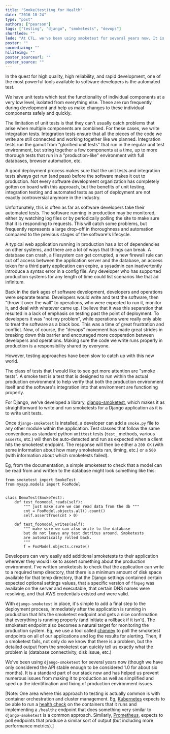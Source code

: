 ```yaml
---
title: "Smoke(test)ing for Health"
date: "2016-10-24"
type: "post"
authors: ["pearson"]
tags: ["testing", "django", "smoketests", "devops"]
shortlede: ""
lede: "At CTL, we've been using smoketest for several years now. It is a standard part of our stack now and has helped us prevent numerous issues from making it to production as well as simplified and sped up the identification and fixing of production environment issues."
poster: ""
socmediaimg: ""
hiliteimg: ""
poster_sourceurl: ""
poster_source: ""
---
```


In the quest for high quality, high reliability, and rapid development, one of the most powerful tools available to software developers is the automated test.

We have unit tests which test the functionality of individual components at a very low level, isolated from everything else.
These are run frequently during development and help us make changes to these individual components safely and quickly.

The limitation of unit tests is that they can't usually catch problems that arise when multiple components are combined.
For these cases, we write integration tests.
Integration tests ensure that all the pieces of the code we write are still connected and working together like we planned.
Integration tests run the gamut from "glorified unit tests" that run in the regular unit test environment, but string together a few components at a time, up to more thorough tests that run in a "production-like" environment with full databases, browser automation, etc.

A good deployment process makes sure that the unit tests and integration tests always get run (and pass) before the software makes it out to production.
Not every software development organization has completely gotten on board with this approach, but the benefits of unit testing, integration testing and automated tests as part of deployment are not exactly controversial anymore in the industry.

Unfortunately, this is often as far as software developers take their automated tests.
The software running in production may be monitored, either by watching log files or by periodically polling the site to make sure that it is responding to requests.
This will catch some problems, but frequently represents a large drop-off in thoroughness and automation compared to the previous stages of the software's lifecycle. 

A typical web application running in production has a lot of dependencies on other systems, and there are a lot of ways that things can break.
A database can crash, a filesystem can get corrupted, a new firewall rule can cut off access between the application server and the database, an access token for a third party application can expire, a sysadmin can inadvertently introduce a syntax error in a config file.
Any developer who has supported production systems for any length of time could list scenarios like that ad infinitum.

Back in the dark ages of software development, developers and operations were separate teams.
Developers would write and test the software, then "throw it over the wall" to operations, who were expected to run it, monitor it, and deal with whatever came up.
I believe that it was this separation that resulted in a lack of emphasis on testing past the point of deployment.
To developers it was "not my problem", while operations were really only able to treat the software as a black box.
This was a time of great frustration and conflict.
Now, of course, the "devops" movement has made great strides in breaking down this barrier and encouraged more cooperation between developers and operations. Making sure the code we write runs properly in production is a responsibility shared by everyone.

However, testing approaches have been slow to catch up with this new world.

The class of tests that I would like to see get more attention are "smoke tests".
A smoke test is a test that is designed to run within the actual production environment to help verify that both the production environment itself and the software's integration into that environment are functioning properly.

For Django, we've developed a library, [django-smoketest](https://github.com/ccnmtl/django-smoketest), which makes it as straightforward to write and run smoketests for a Django application as it is to write unit tests.

Once `django-smoketest` is installed, a developer can add a `smoke.py` file to any other module within the application.
Test classes that follow the same conventions as standard python `unittest` tests (`test_` methods, various `asserts`, etc.) will then be auto-detected and run as expected when a client hits the smoketest endpoint. The response will then be either a `200 OK` (with some information about how many smoketests ran, timing, etc.) or a `500` (with information about which smoketests failed).

Eg, from the documentation, a simple smoketest to check that a model can be read from and written to the database might look something like this:

```
from smoketest import SmokeTest
from myapp.models import FooModel


class DemoTest(SmokeTest):
    def test_foomodel_reads(self):
        """ just make sure we can read data from the db """
        cnt = FooModel.objects.all().count()
        self.assertTrue(cnt > 0)

    def test_foomodel_writes(self):
        """ make sure we can also write to the database
        but do not leave any test detritus around. Smoketests
        are automatically rolled back.
        """
        f = FooModel.objects.create()
```

Developers can very easily add additional smoketests to their application wherever they would like to assert something about the production environment.
I've written smoketests to check that the application can write to a required temp directory, that there is a minimum amount of disk space available for that temp directory, that the Django settings contained certain expected optional settings values, that a specific version of `ffmpeg` was available on the server and executable, that certain DNS names were resolving, and that AWS credentials existed and were valid.

With `django-smoketest` in place, it's simple to add a final step to the deployment process, immediately after the application is running in production that hits the smoketest endpoint and gets a nice confirmation that everything is running properly (and initiate a rollback if it isn't).
The smoketest endpoint also becomes a natural target for monitoring the production system.
Eg, we use a tool called [chimney](https://github.com/thraxil/chimney/) to poll the smoketest endpoints on all of our applications and log the results for alerting.
Then, if a smoketest fails, not only do we know that there is a problem, but the detailed output from the smoketest can quickly tell us exactly what the problem is (database connectivity, disk issue, etc.)

We've been using `django-smoketest` for several years now (though we have only considered the API stable enough to be considered 1.0 for about six months).
It is a standard part of our stack now and has helped us prevent numerous issues from making it to production as well as simplified and sped up the identification and fixing of production environment issues.

[Note: One area where this approach to testing is actually common is with container orchestration and cluster management.
Eg, [Kubernetes](https://kubernetes.io/) expects to be able to run a [health check](http://kubernetes.io/docs/user-guide/liveness/) on the containers that it runs and implementing a `/healthz` endpoint that does something very similar to `django-smoketest` is a common approach.
Similarly, [Prometheus](https://prometheus.io/), expects to poll endpoints that produce a similar sort of output (but including more performance metrics).]
